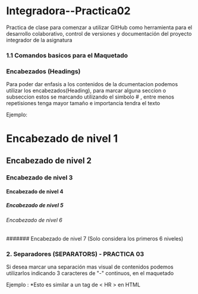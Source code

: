 # Integradora--Practica02
Practica de clase para comenzar a utilizar GitHub como herramienta para el desarrollo colaborativo, control de versiones  y documentación del proyecto integrador de la asignatura  

### 1.1 Comandos basicos para el Maquetado 

### Encabezados (Headings)
Para poder dar enfasis a los contenidos de la dcumentacion podemos utilizar los encabezados(Heading), para marcar alguna seccion o subseccion estos se marcando utilizando el simbolo # , entre menos repetisiones tenga mayor tamaño e importancia tendra el texto

Ejemplo:
# Encabezado de nivel 1
## Encabezado de nivel 2
### Encabezado de nivel 3
#### Encabezado de nivel 4
##### Encabezado de nivel 5
###### Encabezado de nivel 6
####### Encabezado de nivel 7 (Solo considera los primeros 6 niveles)

### 2. Separadores (SEPARATORS) - PRACTICA 03

Si desea marcar una separación mas visual de contenidos podemos utilizarlos indicando 3 caracteres de "-" continuos, en el maquetado 

Ejemplo : *Esto es similar a un tag de < HR > en HTML
